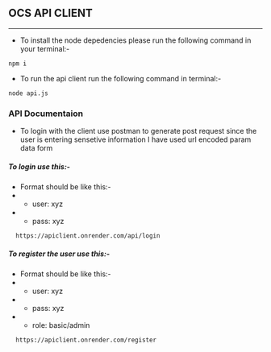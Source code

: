 ## OCS API CLIENT
<hr>

* To install the node depedencies please run the following command in your terminal:-

```Node
npm i
```

* To run the api client run the following command in terminal:- 
```Node
node api.js
```

### API Documentaion

* To login with the client use postman to generate post request since the user is entering sensetive information I have used url encoded param data form

#####  To login use this:- 
* Format should be like this:-
* * user: xyz
* * pass: xyz 

```
  https://apiclient.onrender.com/api/login
```

#####  To register the user use this:- 
* Format should be like this:-
* * user: xyz
* * pass: xyz 
* * role: basic/admin

```
  https://apiclient.onrender.com/register
```



